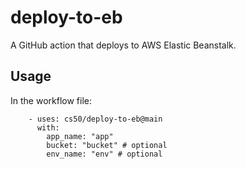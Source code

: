 # deploy-to-eb

A GitHub action that deploys to AWS Elastic Beanstalk.

## Usage

In the workflow file:

```
    - uses: cs50/deploy-to-eb@main
      with:
        app_name: "app"
        bucket: "bucket" # optional
        env_name: "env" # optional
```
